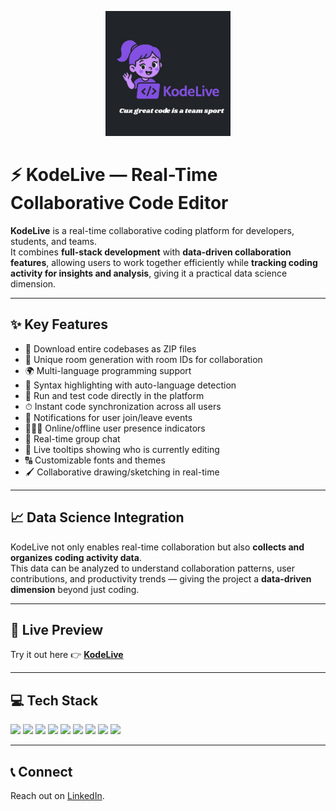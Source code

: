 <p align="center">
  <img src="https://github.com/KavyaSingh236/KodeLive/blob/main/client/src/assets/logo.png" width="200px" alt="KodeLive Logo" />
</p>

# ⚡️ KodeLive — Real-Time Collaborative Code Editor

**KodeLive** is a real-time collaborative coding platform for developers, students, and teams.  
It combines **full-stack development** with **data-driven collaboration features**, allowing users to work together efficiently while **tracking coding activity for insights and analysis**, giving it a practical data science dimension.

---

## ✨ Key Features

- 💾 Download entire codebases as ZIP files  
- 🚀 Unique room generation with room IDs for collaboration  
- 🌍 Multi-language programming support  
- 🌈 Syntax highlighting with auto-language detection  
- 🚀 Run and test code directly in the platform  
- ⏱ Instant code synchronization across all users  
- 📣 Notifications for user join/leave events  
- 🧑‍🤝‍🧑 Online/offline user presence indicators  
- 💬 Real-time group chat  
- 🧠 Live tooltips showing who is currently editing  
- 🔠 Customizable fonts and themes  
- 🖌 Collaborative drawing/sketching in real-time  

---

## 📈 Data Science Integration

KodeLive not only enables real-time collaboration but also **collects and organizes coding activity data**.  
This data can be analyzed to understand collaboration patterns, user contributions, and productivity trends — giving the project a **data-driven dimension** beyond just coding.

---

## 🚀 Live Preview

Try it out here 👉 [**KodeLive**](https://kodelive.netlify.app/)  

---

## 💻 Tech Stack

<div align="left">
  <img src="https://img.shields.io/badge/React-20232A?style=for-the-badge&logo=react&logoColor=61DAFB" />
  <img src="https://img.shields.io/badge/TypeScript-007ACC?style=for-the-badge&logo=typescript&logoColor=white" />
  <img src="https://img.shields.io/badge/React Router-EA4335?style=for-the-badge&logo=react-router&logoColor=white" />
  <img src="https://img.shields.io/badge/Tailwind CSS-38B2AC?style=for-the-badge&logo=tailwind-css&logoColor=white" />
  <img src="https://img.shields.io/badge/Node.js-339933?style=for-the-badge&logo=node.js&logoColor=white" />
  <img src="https://img.shields.io/badge/Express.js-404D59?style=for-the-badge" />
  <img src="https://img.shields.io/badge/Socket.io-010101?style=for-the-badge&logo=socketdotio&logoColor=white" />
  <img src="https://img.shields.io/badge/Git-F05032?style=for-the-badge&logo=git&logoColor=white" />
  <img src="https://img.shields.io/badge/GitHub-181717?style=for-the-badge&logo=github&logoColor=white" />
</div>

---

## 📞 Connect

Reach out on [LinkedIn](https://www.linkedin.com/in/kavya-singh-690888292/).  
